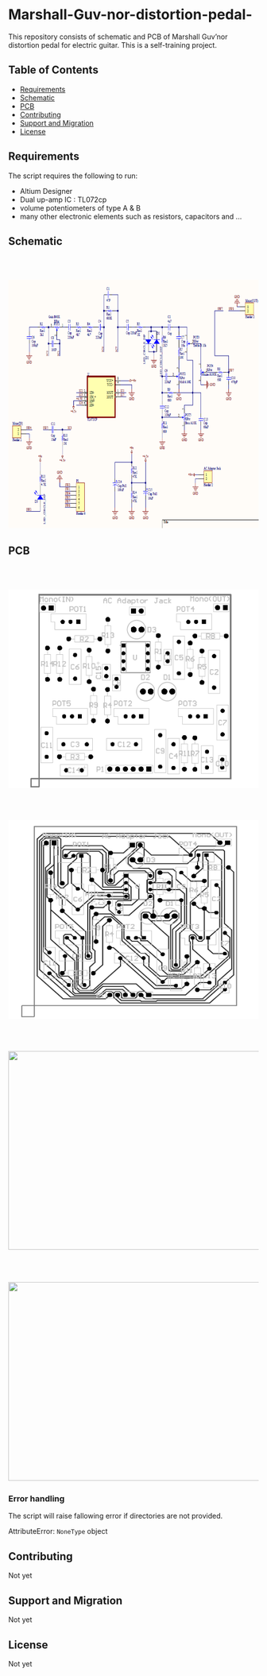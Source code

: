 # Marshall-Guv-nor-distortion-pedal-

This repository consists of schematic and PCB of Marshall Guv’nor distortion pedal for electric guitar. 
This is a self-training project.


Table of Contents
-----------------

  * [Requirements](#requirements)
  * [Schematic](#schematic)
  * [PCB](#pcb)
  * [Contributing](#contributing)
  * [Support and Migration](#support-and-migration)
  * [License](#license)

Requirements
------------

The script requires the following to run:

  * Altium Designer
  * Dual up-amp IC : TL072cp
  * volume potentiometers of type A & B
  * many other electronic elements such as resistors, capacitors and ...


Schematic
-----

<br/>
<br/>
<p align="center">
<img src= "https://github.com/Anahita-ghloo/Marshall-Guv-nor-distortion-pedal-/blob/main/2021-10-11_19-00-25.png" width="800" height="500">
</p>

PCB
-----

<br/>
<br/>
<p align="center">
<img src= "https://github.com/Anahita-ghloo/Marshall-Guv-nor-distortion-pedal-/blob/main/2021-10-11_19-11-46.png" width="600" height="400">
</p>
<br/>
<br/>
<p align="center">
<img src= "https://github.com/Anahita-ghloo/Marshall-Guv-nor-distortion-pedal-/blob/main/2021-10-11_19-12-45.png" width="600" height="400">
</p>
<br/>
<br/>
<p align="center">
<img src= "https://github.com/Anahita-ghloo/Marshall-Guv-nor-distortion-pedal-/blob/main/PCB(2).jpg" width="600" height="400">
</p>
<br/>
<br/>
<p align="center">
<img src= "https://github.com/Anahita-ghloo/Marshall-Guv-nor-distortion-pedal-/blob/main/PCB(2).jpg" width="600" height="400">
</p>




### Error handling

The script will raise fallowing error if directories are not provided.

AttributeError: `NoneType` object

Contributing
-----

Not yet

Support and Migration
-----

Not yet

License
-----

Not yet
